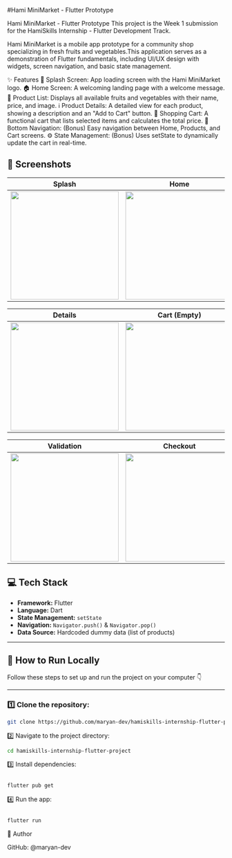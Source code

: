 #Hami MiniMarket - Flutter Prototype

Hami MiniMarket - Flutter Prototype
This project is the Week 1 submission for the HamiSkills Internship - Flutter Development Track.

Hami MiniMarket is a mobile app prototype for a community shop specializing in fresh fruits and vegetables.This application serves as a demonstration of Flutter fundamentals, including UI/UX design with widgets, screen navigation, and basic state management.

✨ Features
📱 Splash Screen: App loading screen with the Hami MiniMarket logo. 🏠 Home Screen: A welcoming landing page with a welcome message. 🍎 Product List: Displays all available fruits and vegetables with their name, price, and image. ℹ️ Product Details: A detailed view for each product, showing a description and an "Add to Cart" button. 🛒 Shopping Cart: A functional cart that lists selected items and calculates the total price. 🧭 Bottom Navigation: (Bonus) Easy navigation between Home, Products, and Cart screens. ⚙️ State Management: (Bonus) Uses setState to dynamically update the cart in real-time.


## 📱 Screenshots

| Splash | Home | Products |
|--------|------|-----------|
| <img src="https://github.com/user-attachments/assets/812a5e6a-86b7-4ac4-8dda-375ad8fb28dd" width="250"/> | <img src="https://github.com/user-attachments/assets/e92d7da8-2c2e-4604-b6c7-348dc3172560" width="250"/> | <img src="https://github.com/user-attachments/assets/3f1ca023-8433-40cf-a9cf-0d670f942c75" width="250"/> |

| Details | Cart (Empty) | Cart (Full) |
|----------|--------------|-------------|
| <img src="https://github.com/user-attachments/assets/b2df932a-8352-4499-9f37-798c574c6e81" width="250"/> | <img src="https://github.com/user-attachments/assets/a8c6512b-6f2d-4325-bc89-97b579b57c80" width="250"/> | <img src="https://github.com/user-attachments/assets/7579a259-b817-4264-a9bb-4a2748c7c372" width="250"/> |

| Validation | Checkout | Confirmation |
|-------------|-----------|---------------|
| <img src="https://github.com/user-attachments/assets/fff3ed82-efc9-43c3-9388-ed4db6710dda" width="250"/> | <img src="https://github.com/user-attachments/assets/c92dc7b9-1312-4aa7-ac11-9b3999c8651e" width="250"/> | <img src="https://github.com/user-attachments/assets/fe0b96f0-49f4-4f51-8435-848e3013897d" width="250"/> |


## 💻 Tech Stack

- **Framework:** Flutter  
- **Language:** Dart  
- **State Management:** `setState`  
- **Navigation:** `Navigator.push()` & `Navigator.pop()`  
- **Data Source:** Hardcoded dummy data (list of products)

---
## 🚀 How to Run Locally

Follow these steps to set up and run the project on your computer 👇

---

### 1️⃣ Clone the repository:

```bash
git clone https://github.com/maryan-dev/hamiskills-internship-flutter-project.git


```
2️⃣ Navigate to the project directory:
```bash
cd hamiskills-internship-flutter-project

```
3️⃣ Install dependencies:
```bash

flutter pub get

```
4️⃣ Run the app:
```bash

flutter run
```
👤 Author

GitHub: @maryan-dev







